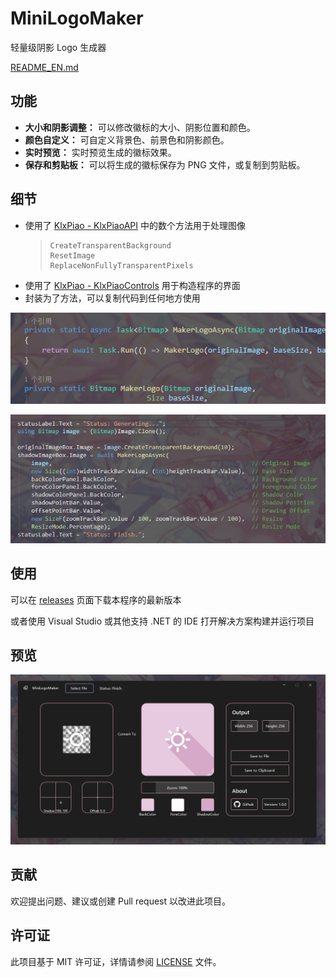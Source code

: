 # MiniLogoMaker

轻量级阴影 Logo 生成器

[README_EN.md](/README_EN.md)

## 功能

- **大小和阴影调整：** 可以修改徽标的大小、阴影位置和颜色。
- **颜色自定义：** 可自定义背景色、前景色和阴影颜色。
- **实时预览：** 实时预览生成的徽标效果。
- **保存和剪贴板：** 可以将生成的徽标保存为 PNG 文件，或复制到剪贴板。

## 细节

- 使用了 [KlxPiao - KlxPiaoAPI](https://github.com/miniyu157/KlxPiao) 中的数个方法用于处理图像
  > ```
  > CreateTransparentBackground
  > ResetImage
  > ReplaceNonFullyTransparentPixels
  > ```
- 使用了 [KlxPiao - KlxPiaoControls](https://github.com/miniyu157/KlxPiao) 用于构造程序的界面
- 封装为了方法，可以复制代码到任何地方使用

![method](/Screenshot/method.png)

![code](/Screenshot/code.png)

## 使用

可以在 [releases](https://github.com/miniyu157/MiniLogoMaker/releases) 页面下载本程序的最新版本

或者使用 Visual Studio 或其他支持 .NET 的 IDE 打开解决方案构建并运行项目

## 预览

![main](/Screenshot/main.png)

## 贡献

欢迎提出问题、建议或创建 Pull request 以改进此项目。

## 许可证

此项目基于 MIT 许可证，详情请参阅 [LICENSE](/LICENSE.txt) 文件。